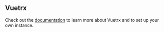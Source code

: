 ## Vuetrx

Check out the [documentation](http://clearbridgemobile.github.io/vuetrx/) to learn more about Vuetrx and to set up your own instance.


    